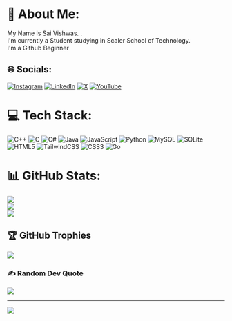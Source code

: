 # 💫 About Me:
My Name is Sai Vishwas. .<br>I'm currently a Student studying in Scaler School of Technology. <br>I'm a Github Beginner  


## 🌐 Socials:
[![Instagram](https://img.shields.io/badge/Instagram-%23E4405F.svg?logo=Instagram&logoColor=white)](https://instagram.com/saivishwasgooty) [![LinkedIn](https://img.shields.io/badge/LinkedIn-%230077B5.svg?logo=linkedin&logoColor=white)](https://linkedin.com/in/sai-vishwas-gooty) [![X](https://img.shields.io/badge/X-black.svg?logo=X&logoColor=white)](https://x.com/saivishwasgooty) [![YouTube](https://img.shields.io/badge/YouTube-%23FF0000.svg?logo=YouTube&logoColor=white)](https://youtube.com/@guidetointernet902) 

# 💻 Tech Stack:
![C++](https://img.shields.io/badge/c++-%2300599C.svg?style=for-the-badge&logo=c%2B%2B&logoColor=white) ![C](https://img.shields.io/badge/c-%2300599C.svg?style=for-the-badge&logo=c&logoColor=white) ![C#](https://img.shields.io/badge/c%23-%23239120.svg?style=for-the-badge&logo=csharp&logoColor=white) ![Java](https://img.shields.io/badge/java-%23ED8B00.svg?style=for-the-badge&logo=openjdk&logoColor=white) ![JavaScript](https://img.shields.io/badge/javascript-%23323330.svg?style=for-the-badge&logo=javascript&logoColor=%23F7DF1E) ![Python](https://img.shields.io/badge/python-3670A0?style=for-the-badge&logo=python&logoColor=ffdd54) ![MySQL](https://img.shields.io/badge/mysql-4479A1.svg?style=for-the-badge&logo=mysql&logoColor=white) ![SQLite](https://img.shields.io/badge/sqlite-%2307405e.svg?style=for-the-badge&logo=sqlite&logoColor=white) ![HTML5](https://img.shields.io/badge/html5-%23E34F26.svg?style=for-the-badge&logo=html5&logoColor=white) ![TailwindCSS](https://img.shields.io/badge/tailwindcss-%2338B2AC.svg?style=for-the-badge&logo=tailwind-css&logoColor=white) ![CSS3](https://img.shields.io/badge/css3-%231572B6.svg?style=for-the-badge&logo=css3&logoColor=white) ![Go](https://img.shields.io/badge/go-%2300ADD8.svg?style=for-the-badge&logo=go&logoColor=white)
# 📊 GitHub Stats:
![](https://github-readme-stats.vercel.app/api?username=G-SaiVishwas&theme=dark&hide_border=false&include_all_commits=true&count_private=true)<br/>
![](https://github-readme-streak-stats.herokuapp.com/?user=G-SaiVishwas&theme=dark&hide_border=false)<br/>
![](https://github-readme-stats.vercel.app/api/top-langs/?username=G-SaiVishwas&theme=dark&hide_border=false&include_all_commits=true&count_private=true&layout=compact)

## 🏆 GitHub Trophies
![](https://github-profile-trophy.vercel.app/?username=G-SaiVishwas&theme=radical&no-frame=false&no-bg=true&margin-w=4)

### ✍️ Random Dev Quote
![](https://quotes-github-readme.vercel.app/api?type=horizontal&theme=radical)

---
[![](https://visitcount.itsvg.in/api?id=G-SaiVishwas&icon=0&color=0)](https://visitcount.itsvg.in)

<!-- Proudly created with GPRM ( https://gprm.itsvg.in ) -->
